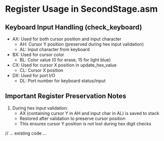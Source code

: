 # Register Usage in SecondStage.asm

## Keyboard Input Handling (check_keyboard)
- AX: Used for both cursor position and input character
  - AH: Cursor Y position (preserved during hex input validation)
  - AL: Input character from keyboard
- BX: Used for cursor color
  - BL: Color value (0 for erase, 15 for light blue)
- CX: Used for cursor X position in update_hex_value
  - CL: Cursor X position
- DX: Used for port I/O
  - DL: Port number for keyboard status/input

## Important Register Preservation Notes
1. During hex input validation:
   - AX (containing cursor Y in AH and input char in AL) is saved to stack
   - Restored after validation to preserve cursor position
   - This ensures cursor Y position is not lost during hex digit checks

// ... existing code ... 